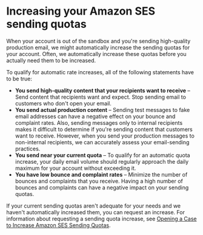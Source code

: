 # Increasing your Amazon SES sending quotas<a name="manage-sending-quotas-request-increase"></a>

When your account is out of the sandbox and you're sending high\-quality production email, we might automatically increase the sending quotas for your account\. Often, we automatically increase these quotas before you actually need them to be increased\.

To qualify for automatic rate increases, all of the following statements have to be true:
+ **You send high\-quality content that your recipients want to receive** –Send content that recipients want and expect\. Stop sending email to customers who don't open your email\.
+ **You send actual production content** – Sending test messages to fake email addresses can have a negative effect on your bounce and complaint rates\. Also, sending messages only to internal recipients makes it difficult to determine if you're sending content that customers want to receive\. However, when you send your production messages to non\-internal recipients, we can accurately assess your email\-sending practices\.
+ **You send near your current quota** – To qualify for an automatic quota increase, your daily email volume should regularly approach the daily maximum for your account without exceeding it\.
+ **You have low bounce and complaint rates** – Minimize the number of bounces and complaints that you receive\. Having a high number of bounces and complaints can have a negative impact on your sending quotas\.

If your current sending quotas aren't adequate for your needs and we haven't automatically increased them, you can request an increase\. For information about requesting a sending quota increase, see [Opening a Case to Increase Amazon SES Sending Quotas](manage-sending-quotas-request-increase-procedure.md)\.
